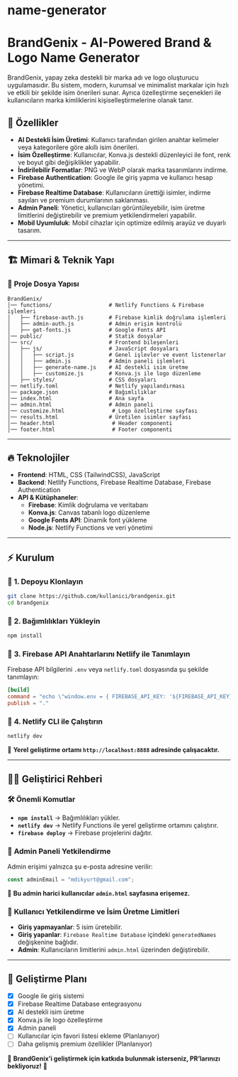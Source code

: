 # name-generator
# BrandGenix - AI-Powered Brand & Logo Name Generator

BrandGenix, yapay zeka destekli bir marka adı ve logo oluşturucu uygulamasıdır. Bu sistem, modern, kurumsal ve minimalist markalar için hızlı ve etkili bir şekilde isim önerileri sunar. Ayrıca özelleştirme seçenekleri ile kullanıcıların marka kimliklerini kişiselleştirmelerine olanak tanır.

## 🚀 **Özellikler**

- **AI Destekli İsim Üretimi**: Kullanıcı tarafından girilen anahtar kelimeler veya kategorilere göre akıllı isim önerileri.
- **İsim Özelleştirme**: Kullanıcılar, Konva.js destekli düzenleyici ile font, renk ve boyut gibi değişiklikler yapabilir.
- **İndirilebilir Formatlar**: PNG ve WebP olarak marka tasarımlarını indirme.
- **Firebase Authentication**: Google ile giriş yapma ve kullanıcı hesap yönetimi.
- **Firebase Realtime Database**: Kullanıcıların ürettiği isimler, indirme sayıları ve premium durumlarının saklanması.
- **Admin Paneli**: Yönetici, kullanıcıları görüntüleyebilir, isim üretme limitlerini değiştirebilir ve premium yetkilendirmeleri yapabilir.
- **Mobil Uyumluluk**: Mobil cihazlar için optimize edilmiş arayüz ve duyarlı tasarım.

---

## 🏗 **Mimari & Teknik Yapı**

### 📂 **Proje Dosya Yapısı**
```
BrandGenix/
│── functions/                  # Netlify Functions & Firebase işlemleri
│   ├── firebase-auth.js        # Firebase kimlik doğrulama işlemleri
│   ├── admin-auth.js           # Admin erişim kontrolü
│   ├── get-fonts.js            # Google Fonts API
│── public/                     # Statik dosyalar
│── src/                        # Frontend bileşenleri
│   ├── js/                     # JavaScript dosyaları
│   │   ├── script.js           # Genel işlevler ve event listenerlar
│   │   ├── admin.js            # Admin paneli işlemleri
│   │   ├── generate-name.js    # AI destekli isim üretme
│   │   ├── customize.js        # Konva.js ile logo düzenleme
│   ├── styles/                 # CSS dosyaları
│── netlify.toml                # Netlify yapılandırması
│── package.json                # Bağımlılıklar
│── index.html                  # Ana sayfa
│── admin.html                  # Admin paneli
│── customize.html               # Logo özelleştirme sayfası
│── results.html                # Üretilen isimler sayfası
│── header.html                  # Header componenti
│── footer.html                  # Footer componenti
```

---

## 🔥 **Teknolojiler**
- **Frontend**: HTML, CSS (TailwindCSS), JavaScript
- **Backend**: Netlify Functions, Firebase Realtime Database, Firebase Authentication
- **API & Kütüphaneler**:
  - **Firebase**: Kimlik doğrulama ve veritabanı
  - **Konva.js**: Canvas tabanlı logo düzenleme
  - **Google Fonts API**: Dinamik font yükleme
  - **Node.js**: Netlify Functions ve veri yönetimi

---

## ⚡ **Kurulum**

### 🔹 **1. Depoyu Klonlayın**
```sh
git clone https://github.com/kullanici/brandgenix.git
cd brandgenix
```

### 🔹 **2. Bağımlılıkları Yükleyin**
```sh
npm install
```

### 🔹 **3. Firebase API Anahtarlarını Netlify ile Tanımlayın**
Firebase API bilgilerini `.env` veya `netlify.toml` dosyasında şu şekilde tanımlayın:
```toml
[build]
command = "echo \"window.env = { FIREBASE_API_KEY: '${FIREBASE_API_KEY}', FIREBASE_AUTH_DOMAIN: '${FIREBASE_AUTH_DOMAIN}', FIREBASE_PROJECT_ID: '${FIREBASE_PROJECT_ID}', FIREBASE_STORAGE_BUCKET: '${FIREBASE_STORAGE_BUCKET}', FIREBASE_MESSAGING_SENDER_ID: '${FIREBASE_MESSAGING_SENDER_ID}', FIREBASE_APP_ID: '${FIREBASE_APP_ID}' };\" > functions/env.js"
publish = "."
```

### 🔹 **4. Netlify CLI ile Çalıştırın**
```sh
netlify dev
```
📌 **Yerel geliştirme ortamı `http://localhost:8888` adresinde çalışacaktır.**

---

## 👨‍💻 **Geliştirici Rehberi**

### 🛠 **Önemli Komutlar**
- **`npm install`** → Bağımlılıkları yükler.
- **`netlify dev`** → Netlify Functions ile yerel geliştirme ortamını çalıştırır.
- **`firebase deploy`** → Firebase projelerini dağıtır.

### 🔹 **Admin Paneli Yetkilendirme**
Admin erişimi yalnızca şu e-posta adresine verilir:
```js
const adminEmail = "mdikyurt@gmail.com";
```
🚀 **Bu admin harici kullanıcılar `admin.html` sayfasına erişemez.**

### 🔹 **Kullanıcı Yetkilendirme ve İsim Üretme Limitleri**
- **Giriş yapmayanlar**: 5 isim üretebilir.
- **Giriş yapanlar**: `Firebase Realtime Database` içindeki `generatedNames` değişkenine bağlıdır.
- **Admin**: Kullanıcıların limitlerini `admin.html` üzerinden değiştirebilir.

---

## 🎯 **Geliştirme Planı**
- [x] Google ile giriş sistemi
- [x] Firebase Realtime Database entegrasyonu
- [x] AI destekli isim üretme
- [x] Konva.js ile logo özelleştirme
- [x] Admin paneli
- [ ] Kullanıcılar için favori listesi ekleme (Planlanıyor)
- [ ] Daha gelişmiş premium özellikler (Planlanıyor)

📌 **BrandGenix’i geliştirmek için katkıda bulunmak isterseniz, PR’larınızı bekliyoruz!** 🚀

